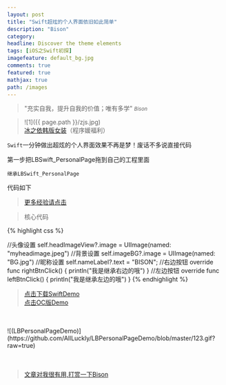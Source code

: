 ```yaml
---
layout: post
title: "Swift超炫的个人界面依旧如此简单"
description: "Bison"
category: 
headline: Discover the theme elements
tags: [iOS之Swift初探]
imagefeature: default_bg.jpg
comments: true
featured: true
mathjax: true
path: /images
---
```


>&quot;充实自我，提升自我的价值；唯有多学&quot;
><small><cite title="Plato">Bison</cite></small>

>![1]({{ page.path }}/zjs.jpg)<br>
>[冰之依韩版女装](http://allluckly.taobao.com/)（程序媛福利）

`Swift`一分钟做出超炫的个人界面效果不再是梦！废话不多说直接代码<br>

第一步把LBSwift_PersonalPage拖到自己的工程里面<br>

`继承LBSwift_PersonalPage`<br>



代码如下<br>

 > [更多经验请点击](http://allluckly.cf/) 

 
>核心代码 <br>


{% highlight css %}

//头像设置
self.headImageView?.image = UIImage(named: "myheadimage.jpeg")
//背景设置
self.imageBG?.image = UIImage(named: "BG.jpg")
//昵称设置
self.nameLabel?.text = "BISON";
//右边按钮
override func rightBtnClick() {
    println("我是继承右边的哦")
}
//左边按钮
override func leftBtnClick() {
    println("我是继承左边的哦")
}
{% endhighlight %}


> [点击下载SwiftDemo](https://github.com/AllLuckly/LBSwift_PersonalPageDemo) <br>
> [点击OC版Demo](http://allluckly.cf/1%E5%88%86%E9%92%9F%E5%81%9A%E5%87%BA%E8%B6%85%E7%82%AB%E7%9A%84%E4%B8%AA%E4%BA%BA%E7%95%8C%E9%9D%A2%E4%B8%8D%E5%86%8D%E6%98%AF%E6%A2%A6/) <br>

<br>

<br>
![(LBPersonalPageDemo)](https://github.com/AllLuckly/LBPersonalPageDemo/blob/master/123.gif?raw=true)<br><br><br>


> [文章对我很有用,打赏一下Bison](https://excashier.alipay.com/standard/auth.htm?auth_order_id=exc_095d854c30a147cc903fec29eac787dd)


